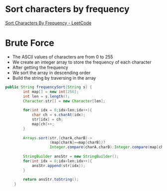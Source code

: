 # Sort characters by frequency

[Sort Characters By Frequency - LeetCode](https://leetcode.com/problems/sort-characters-by-frequency/)

# Brute Force

- The ASCII values of characters are from 0 to 255
- We create an integer array to store the frequency of each character
- After getting the frequency
- We sort the array in descending order
- Build the string by traversing in the array

```java
public String frequencySort(String s) {
        int map[] = new int[256];
        int len = s.length();
        Character str[] = new Character[len];
        
        for(int idx = 0;idx<len;idx++){
            char ch = s.charAt(idx);
            str[idx] = ch;
            map[ch]++;
        }
        
        Arrays.sort(str,(charA,charB)->
                    (map[charA]==map[charB])?             
                    Integer.compare(charA,charB):Integer.compare(map[charB],map[charA]));
        
        StringBuilder ansStr = new StringBuilder();
        for(int idx = 0;idx<len;idx++){
            ansStr.append(str[idx]);
        }
        
        return ansStr.toString();
    }
```